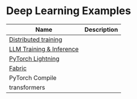 # Deep Learning Examples

| Name              | Description |
|-------------------|-------------|
| [Distributed training](./src/distributed-training) |           |
| [LLM Training & Inference](./src/large-model-training-inference)     |             |
| [PyTorch Lightning](./src/pytorch_lightning) |             |
| [Fabric](.src/fabric)            |             |
| PyTorch Compile   |             |
| transformers      |             |
